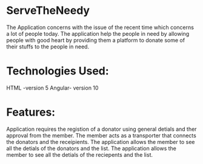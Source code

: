 # ServeTheNeedy

The Application concerns with the issue of the recent time which concerns a lot of people today. The application help the people in need by allowing people with good heart by providing them a platform to donate some of their stuffs to the people in need. 

# Technologies Used:

HTML -version 5
Angular- version 10

# Features:

Application requires the registion of a donator using general detials and ther approval from the member.
The member acts as a transporter that connects the donators and the receipients.
The application allows the member to see all the detials of the donators and the list.
The application allows the member to see all the detials of the reciepents and the list.
